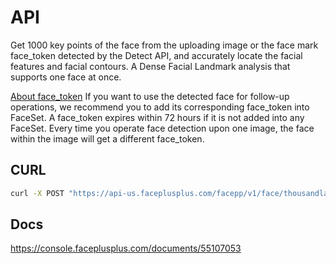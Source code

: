 # API

Get 1000 key points of the face from the uploading image or the face mark face_token detected by the Detect API, and accurately locate the facial features and facial contours. A Dense Facial Landmark analysis that supports one face at once.

[About face_token](https://console.faceplusplus.com/documents/5679127)
If you want to use the detected face for follow-up operations, we recommend you to add its corresponding face_token into FaceSet. A face_token expires within 72 hours if it is not added into any FaceSet. Every time you operate face detection upon one image, the face within the image will get a different face_token.

## CURL

```bash
curl -X POST "https://api-us.faceplusplus.com/facepp/v1/face/thousandlandmark" -F "api_key=..." -F "api_secret=..." -F "face_token=..." -F "return_landmark=all"
```

## Docs

https://console.faceplusplus.com/documents/55107053
